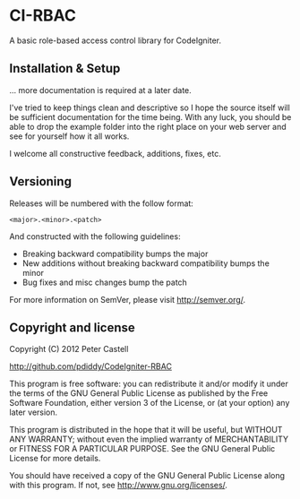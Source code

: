 CI-RBAC
=====================

A basic role-based access control library for CodeIgniter.


Installation & Setup
--------------------

... more documentation is required at a later date.

I've tried to keep things clean and descriptive so I hope the source itself
will be sufficient documentation for the time being. With any luck, you should
be able to drop the example folder into the right place on your web server and
see for yourself how it all works.

I welcome all constructive feedback, additions, fixes, etc.


Versioning
----------

Releases will be numbered with the follow format:

`<major>.<minor>.<patch>`

And constructed with the following guidelines:

* Breaking backward compatibility bumps the major
* New additions without breaking backward compatibility bumps the minor
* Bug fixes and misc changes bump the patch

For more information on SemVer, please visit http://semver.org/.


Copyright and license
---------------------

Copyright (C) 2012  Peter Castell

http://github.com/pdiddy/CodeIgniter-RBAC

This program is free software: you can redistribute it and/or modify
it under the terms of the GNU General Public License as published by
the Free Software Foundation, either version 3 of the License, or
(at your option) any later version.

This program is distributed in the hope that it will be useful,
but WITHOUT ANY WARRANTY; without even the implied warranty of
MERCHANTABILITY or FITNESS FOR A PARTICULAR PURPOSE.  See the
GNU General Public License for more details.

You should have received a copy of the GNU General Public License
along with this program.  If not, see <http://www.gnu.org/licenses/>.